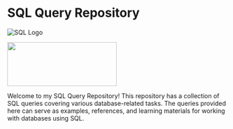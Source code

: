 # SQL Query Repository

![SQL Logo]()

<img src="https://upload.wikimedia.org/wikipedia/commons/8/87/Sql_data_base_with_logo.png" width="250" height="100">

Welcome to my SQL Query Repository! This repository has a collection of SQL queries covering various database-related tasks. The queries provided here can serve as examples, references, and learning materials for working with databases using SQL.
